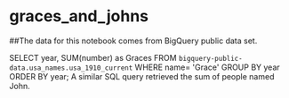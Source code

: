 # graces_and_johns

##The data for this notebook comes from BigQuery public data set.

SELECT
  year,
  SUM(number) as Graces
FROM
  `bigquery-public-data.usa_names.usa_1910_current`
WHERE
  name= 'Grace'
GROUP BY
  year
  ORDER BY year;
A similar SQL query retrieved the sum of people named John.
